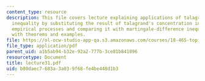 ```yaml
---
content_type: resource
description: This file covers lecture explaining applications of talagrand's concentration
  inequality by substituting the result of talagrand's concentration inequality for
  empirical processes and comparing it with martingale-difference inequalities along
  with theorems and examples.
file: https://ol-ocw-studio-app-qa.s3.amazonaws.com/courses/18-465-topics-in-statistics-statistical-learning-theory-spring-2007/b80daec7683a3a039f68fe4be448d1b3_lecture31.pdf
file_type: application/pdf
parent_uid: a1b5ab94-b32e-92a2-777b-3ce81b841896
resourcetype: Document
title: lecture31.pdf
uid: b80daec7-683a-3a03-9f68-fe4be448d1b3
---
```

